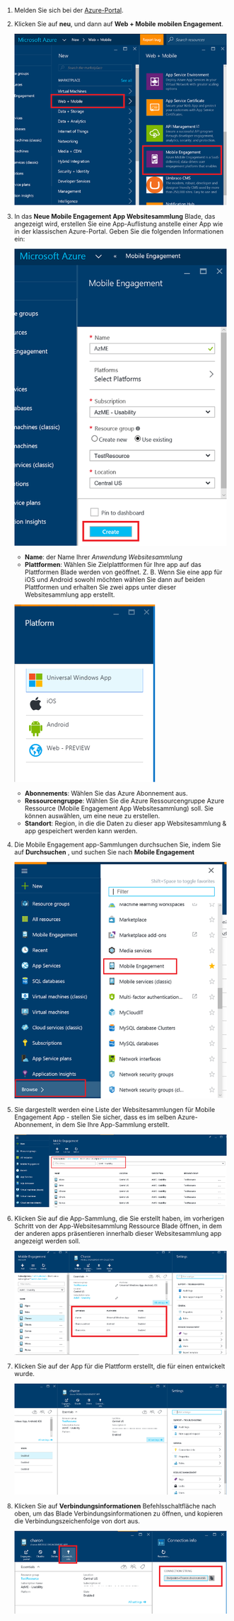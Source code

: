 
1. Melden Sie sich bei der [Azure-Portal](https://portal.azure.com).

2. Klicken Sie auf **neu**, und dann auf **Web + Mobile** **mobilen Engagement**.

    ![](./media/mobile-engagement-create-app-in-portal-new/browse-azme-extension.png)

3. In das **Neue Mobile Engagement App Websitesammlung** Blade, das angezeigt wird, erstellen Sie eine App-Auflistung anstelle einer App wie in der klassischen Azure-Portal. Geben Sie die folgenden Informationen ein:

    ![](./media/mobile-engagement-create-app-in-portal-new/new-azme-app.png)

    - **Name**: der Name Ihrer *Anwendung Websitesammlung* 
    - **Plattformen**: Wählen Sie Zielplattformen für Ihre app auf das Plattformen Blade werden von geöffnet. Z. B. Wenn Sie eine app für iOS und Android sowohl möchten wählen Sie dann auf beiden Plattformen und erhalten Sie zwei apps unter dieser Websitesammlung app erstellt. 

    ![](./media/mobile-engagement-create-app-in-portal-new/choose-platform.png)

    - **Abonnements**: Wählen Sie das Azure Abonnement aus. 
    - **Ressourcengruppe**: Wählen Sie die Azure Ressourcengruppe Azure Ressource (Mobile Engagement App Websitesammlung) soll. Sie können auswählen, um eine neue zu erstellen.  
    - **Standort**: Region, in die die Daten zu dieser app Websitesammlung & app gespeichert werden kann werden.

5. Die Mobile Engagement app-Sammlungen durchsuchen Sie, indem Sie auf **Durchsuchen** , und suchen Sie nach **Mobile Engagement**

    ![](./media/mobile-engagement-create-app-in-portal-new/browse-mobile-engagement-menu.png)

6. Sie dargestellt werden eine Liste der Websitesammlungen für Mobile Engagement App - stellen Sie sicher, dass es im selben Azure-Abonnement, in dem Sie Ihre App-Sammlung erstellt.

    ![](./media/mobile-engagement-create-app-in-portal-new/browse-mobile-engagement.png)

7. Klicken Sie auf die App-Sammlung, die Sie erstellt haben, im vorherigen Schritt von der App-Websitesammlung Ressource Blade öffnen, in dem der anderen apps präsentieren innerhalb dieser Websitesammlung app angezeigt werden soll. 

    ![](./media/mobile-engagement-create-app-in-portal-new/mobile-engagement-app-collection.png)

8. Klicken Sie auf der App für die Plattform erstellt, die für einen entwickelt wurde. 

    ![](./media/mobile-engagement-create-app-in-portal-new/mobile-engagement-app.png)

9. Klicken Sie auf **Verbindungsinformationen** Befehlsschaltfläche nach oben, um das Blade Verbindungsinformationen zu öffnen, und kopieren die Verbindungszeichenfolge von dort aus. 

    ![](./media/mobile-engagement-create-app-in-portal-new/app-connection-info.png)
